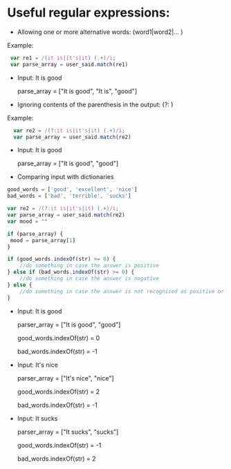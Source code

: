 # Useful regular expressions:


* Allowing one or more alternative words: (word1|word2|... )

 Example:
 
 ```javascript
  var re1 = /(it is|it's|it) (.+)/i;
  var parse_array = user_said.match(re1) 
```

  - Input: It is good 
    
    parse_array = ["It is good", "It is", "good"]


* Ignoring contents of the parenthesis in the output: (?: )

 Example:

```javascript
  var re2 = /(?:it is|it's|it) (.+)/i;
  var parse_array = user_said.match(re2) 
```

  - Input: It is good 

    parse_array = ["It is good", "good"]


* Comparing input with dictionaries

```javascript
good_words = ['good', 'excellent', 'nice']
bad_words = ['bad', 'terrible', 'sucks']

var re2 = /(?:it is|it's|it) (.+)/i;
var parse_array = user_said.match(re2) 
var mood = ""

if (parse_array) {
 mood = parse_array[1]
}

if (good_words.indexOf(str) >= 0) {
    //do something in case the answer is positive
} else if (bad_words.indexOf(str) >= 0) {
    //do something in case the answer is negative
} else {
    //do something in case the answer is not recognized as positive or negative
}
```

  - Input: It is good
    
    parser_array = ["It is good", "good"]
    
    good_words.indexOf(str) = 0
    
    bad_words.indexOf(str) = -1

  - Input: It's nice
  
    parser_array = ["It's nice", "nice"]

    good_words.indexOf(str) = 2
  
    bad_words.indexOf(str) = -1

  - Input: It sucks
    
    parser_array = ["It sucks", "sucks"]
    
    good_words.indexOf(str) = -1
    
    bad_words.indexOf(str) = 2
